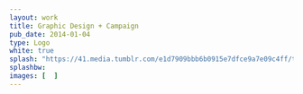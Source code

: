 ```yaml
---
layout: work
title: Graphic Design + Campaign
pub_date: 2014-01-04
type: Logo
white: true
splash: "https://41.media.tumblr.com/e1d7909bbb6b0915e7dfce9a7e09c4ff/tumblr_o0amyjuIju1s771xno1_1280.png" "https://36.media.tumblr.com/ad8cbf069972c077bee89ffb2e2e634e/tumblr_o0anfwNBHZ1s771xno1_1280.jpg"
splashbw: 
images: [  ]
---
```

